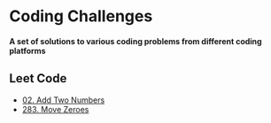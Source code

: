 # Coding Challenges

#### A set of solutions to various coding problems from different coding platforms

## Leet Code
- [02. Add Two Numbers](LeetCode/02-Add%20Two%20Numbers/README.md)
- [283. Move Zeroes](LeetCode/283-Move-Zeroes/README.md)